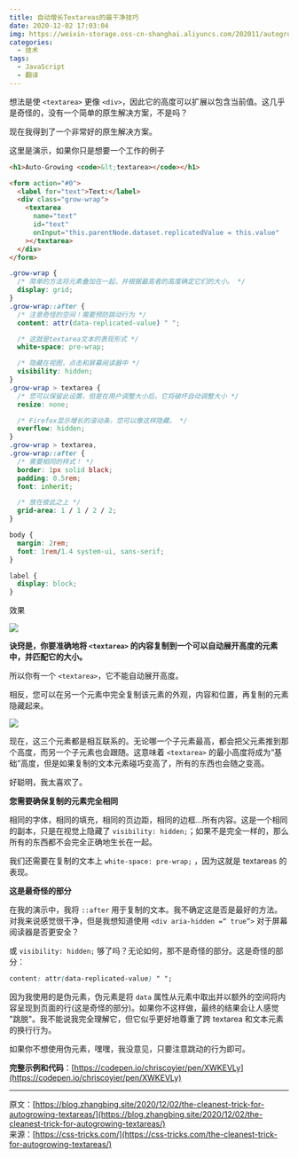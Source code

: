 ```yaml
---
title: 自动增长Textareas的最干净技巧
date: 2020-12-02 17:03:04
img: https://weixin-storage.oss-cn-shanghai.aliyuncs.com/202011/autogrowing-textareas/2.png
categories:
  - 技术
tags:
  - JavaScript
  - 翻译
---
```


想法是使 `<textarea>` 更像 `<div>`，因此它的高度可以扩展以包含当前值。这几乎是奇怪的，没有一个简单的原生解决方案，不是吗？

现在我得到了一个非常好的原生解决方案。

这里是演示，如果你只是想要一个工作的例子

```html
<h1>Auto-Growing <code>&lt;textarea></code></h1>

<form action="#0">
  <label for="text">Text:</label>
  <div class="grow-wrap">
    <textarea
      name="text"
      id="text"
      onInput="this.parentNode.dataset.replicatedValue = this.value"
    ></textarea>
  </div>
</form>
```

```css
.grow-wrap {
  /* 简单的方法将元素叠加在一起，并根据最高者的高度确定它们的大小。 */
  display: grid;
}
.grow-wrap::after {
  /* 注意奇怪的空间！需要预防跳动行为 */
  content: attr(data-replicated-value) " ";

  /* 这就是textarea文本的表现形式 */
  white-space: pre-wrap;

  /* 隐藏在视图，点击和屏幕阅读器中 */
  visibility: hidden;
}
.grow-wrap > textarea {
  /* 您可以保留此设置，但是在用户调整大小后，它将破坏自动调整大小 */
  resize: none;

  /* Firefox显示增长的滚动条，您可以像这样隐藏。 */
  overflow: hidden;
}
.grow-wrap > textarea,
.grow-wrap::after {
  /* 需要相同的样式！ */
  border: 1px solid black;
  padding: 0.5rem;
  font: inherit;

  /* 放在彼此之上 */
  grid-area: 1 / 1 / 2 / 2;
}

body {
  margin: 2rem;
  font: 1rem/1.4 system-ui, sans-serif;
}

label {
  display: block;
}
```

效果

![](http://weixin-storage.oss-cn-shanghai.aliyuncs.com/202011/autogrowing-textareas/1.gif)

**诀窍是，你要准确地将 `<textarea>` 的内容复制到一个可以自动展开高度的元素中，并匹配它的大小。**

所以你有一个 `<textarea>`，它不能自动展开高度。

相反，您可以在另一个元素中完全复制该元素的外观，内容和位置，再复制的元素隐藏起来。

![](http://weixin-storage.oss-cn-shanghai.aliyuncs.com/202011/autogrowing-textareas/2.png)

现在，这三个元素都是相互联系的。无论哪一个子元素最高，都会把父元素推到那个高度，而另一个子元素也会跟随。这意味着 `<textarea>` 的最小高度将成为“基础”高度，但是如果复制的文本元素碰巧变高了，所有的东西也会随之变高。

好聪明，我太喜欢了。

**您需要确保复制的元素完全相同**

相同的字体，相同的填充，相同的页边距，相同的边框...所有内容。这是一个相同的副本，只是在视觉上隐藏了 `visibility: hidden;`；如果不是完全一样的，那么所有的东西都不会完全正确地生长在一起。

我们还需要在复制的文本上 `white-space: pre-wrap;` ，因为这就是 textareas 的表现。

**这是最奇怪的部分**

在我的演示中，我将 `::after` 用于复制的文本。我不确定这是否是最好的方法。对我来说感觉很干净，但是我想知道使用 `<div aria-hidden =“ true”>` 对于屏幕阅读器是否更安全？

或 `visibility: hidden;` 够了吗？无论如何，那不是奇怪的部分。这是奇怪的部分：

```css
content: attr(data-replicated-value) " ";
```

因为我使用的是伪元素，伪元素是将 `data` 属性从元素中取出并以额外的空间将内容呈现到页面的行(这是奇怪的部分)。如果你不这样做，最终的结果会让人感觉 "跳脱"。我不能说我完全理解它，但它似乎更好地尊重了跨 textarea 和文本元素的换行行为。

如果你不想使用伪元素，嘿嘿，我没意见，只要注意跳动的行为即可。

**完整示例和代码**：[https://codepen.io/chriscoyier/pen/XWKEVLy](https://codepen.io/chriscoyier/pen/XWKEVLy)

---

原文：[https://blog.zhangbing.site/2020/12/02/the-cleanest-trick-for-autogrowing-textareas/](https://blog.zhangbing.site/2020/12/02/the-cleanest-trick-for-autogrowing-textareas/)  
来源：[https://css-tricks.com/](https://css-tricks.com/the-cleanest-trick-for-autogrowing-textareas/)
